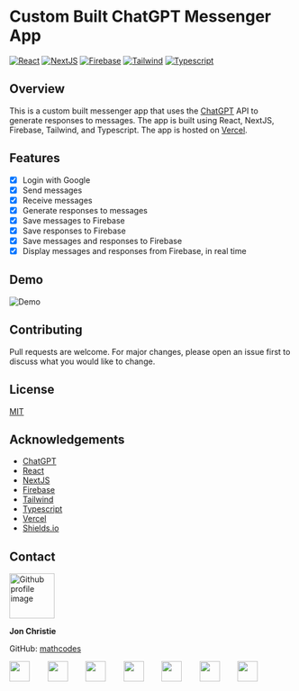 # Custom Built ChatGPT Messenger App

<!-- create badges with logos for React, NextJS, Firebase, Tailwind, and Typescript using https://shields.io/-->
[![React](https://img.shields.io/badge/-React-61DAFB?logo=react&logoColor=white&style=flat)](https://reactjs.org/) [![NextJS](https://img.shields.io/badge/-NextJS-000000?logo=next.js&logoColor=white&style=flat)](https://nextjs.org/) [![Firebase](https://img.shields.io/badge/-Firebase-FFCA28?logo=firebase&logoColor=white&style=flat)](https://firebase.google.com/) [![Tailwind](https://img.shields.io/badge/-Tailwind%20CSS-38B2AC?logo=tailwind-css&logoColor=white&style=flat)](https://tailwindcss.com/) [![Typescript](https://img.shields.io/badge/-Typescript-3178C6?logo=typescript&logoColor=white&style=flat)](https://www.typescriptlang.org/)

## Overview
This is a custom built messenger app that uses the [ChatGPT](https://chat.openai.com/) API to generate responses to messages. The app is built using React, NextJS, Firebase, Tailwind, and Typescript. The app is hosted on [Vercel](https://vercel.com/).

## Features
- [x] Login with Google
- [x] Send messages
- [x] Receive messages
- [x] Generate responses to messages
- [x] Save messages to Firebase
- [x] Save responses to Firebase
- [x] Save messages and responses to Firebase
- [x] Display messages and responses from Firebase, in real time

## Demo
![Demo](https://g.com)

## Contributing
Pull requests are welcome. For major changes, please open an issue first to discuss what you would like to change.

## License
[MIT](./LICENSE)

## Acknowledgements
- [ChatGPT](https://chat.openai.com/)
- [React](https://reactjs.org/)
- [NextJS](https://nextjs.org/)
- [Firebase](https://firebase.google.com/)
- [Tailwind](https://tailwindcss.com/)
- [Typescript](https://www.typescriptlang.org/)
- [Vercel](https://vercel.com/)
- [Shields.io](https://shields.io/)

## Contact
<img src="https://avatars0.githubusercontent.com/u/17928947?v=4" alt="Github profile image" width="80px" height="80px" />

__Jon Christie__

GitHub: [mathcodes](https://github.com/mathcodes)

[<code><img width="36px" src="https://img.icons8.com/color/48/000000/linkedin.png"/></code>](https://www.linkedin.com/jonchristie)       
[<code><img width="36" src="https://img.icons8.com/color/48/000000/twitter--v2.png"/></code>](https://twitter.com/thejonchristie)       
[<code><img width="36" src="https://img.icons8.com/color/48/000000/youtube-play.png"/></code>](https://www.youtube.com/channel/UC5GFnN-lv8Yuqc9O3b79k6g)       
[<code><img width="36" src="https://img.icons8.com/color/48/000000/facebook.png"/></code>](https://www.facebook.com/jonpchristie)       
[<code><img width="36" src="https://img.icons8.com/color/48/000000/instagram-new--v2.png"/></code>](https://www.instagram.com/fullstack11235)       
[<code><img width="36" src="https://img.icons8.com/color/48/000000/soundcloud.png"/></code>](https://soundcloud.com/jonchristie#/)       
[<code><img width="36" src="https://img.icons8.com/color/48/000000/spotify--v1.png"/></code>](https://open.spotify.com/artist/07S7aLfxH70VAX64g1WuFw?si=tlOj1OMBRLm-y4sY8Lox3Q)

